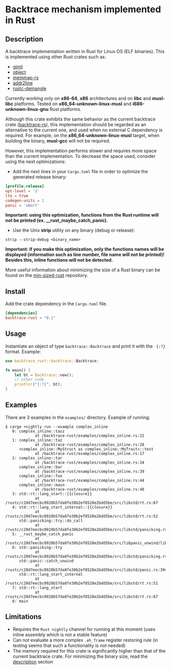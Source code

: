 # Backtrace mechanism implemented in Rust

## Description
<a name="description"></a> A backtrace implementation written in Rust for Linux OS (ELF binaries). This is implemented using other Rust crates such as:
- [gimli](https://github.com/gimli-rs/gimli)
- [object](https://github.com/gimli-rs/object)
- [memmap-rs](https://github.com/danburkert/memmap-rs)
- [addr2line](https://github.com/gimli-rs/addr2line)
- [rustc-demangle](https://github.com/alexcrichton/rustc-demangle)

Currently working only on **x86-64**, **x86** architectures and on **libc** and **musl-libc** platforms. Tested on **x86_64-unknown-linux-musl** and **i686-unknown-linux-gnu** Rust platforms.

Although this crate exhibits the same behavior as the current backtrace crate ([backtrace-rs](https://github.com/rust-lang/backtrace-rs)),
this implementation should be regarded as an alternative to the current one, and used when no external C dependency is required.
For example, on the **x86_64-unknown-linux-musl** target, when building the binary, **musl-gcc** will not be required.

However, this implementation performs slower and requires more space than the current implementation. To decrease the space used, consider using the next
optimizations:

* Add the next lines in your <code>Cargo.toml</code> file in order to optimize the generated release binary:

```toml
[profile.release]
opt-level = 'z'
lto = true
codegen-units = 1
panic = 'abort'
```
**Important: using this optimization, functions from the Rust runtime will not be printed (ex. __rust_maybe_catch_panic).**  

* Use the Unix **strip** utility on any binary (debug or release):

```
strip --strip-debug <binary_name>
```

**Important: if you make this optimization, only the functions names will be displayed (information such as line number, file name will not be printed)!
Besides this, inline functions will not be detected.**

More useful information about minimizing the size of a Rust binary can be found on the [min-sized-rust](https://github.com/johnthagen/min-sized-rust) repository.

## Install
Add the crate dependency in the <code>Cargo.toml</code> file.
```toml
[dependencies]
backtrace-rust = "0.1"
```

## Usage
Instantiate an object of type <code>backtrace::Backtrace</code> and print it with the <code> {:?}</code> format. Example:

```rust
use backtrace_rust::backtrace::Backtrace;

fn main() {
	let bt = Backtrace::new();
	// other code
	println!("{:?}", bt);
}
```

## Examples
There are 3 examples in the <code>examples/</code> directory. Example of running:
```
$ cargo +nightly run --example complex_inline
   0: complex_inline::tazz
             at /backtrace-rust/examples/complex_inline.rs:22
   1: complex_inline::taz
             at /backtrace-rust/examples/complex_inline.rs:28
      <complex_inline::MyStruct as complex_inline::MyTrait>::test
             at /backtrace-rust/examples/complex_inline.rs:17
   2: complex_inline::tar
             at /backtrace-rust/examples/complex_inline.rs:34
      complex_inline::bar
             at /backtrace-rust/examples/complex_inline.rs:39
      complex_inline::foo
             at /backtrace-rust/examples/complex_inline.rs:44
      complex_inline::main
             at /backtrace-rust/examples/complex_inline.rs:48
   3: std::rt::lang_start::{{closure}}
             at /rustc/c20d7eecbc0928b57da8fe30b2ef8528e2bdd5be/src/libstd/rt.rs:67
   4: std::rt::lang_start_internal::{{closure}}
             at /rustc/c20d7eecbc0928b57da8fe30b2ef8528e2bdd5be/src/libstd/rt.rs:52
      std::panicking::try::do_call
             at /rustc/c20d7eecbc0928b57da8fe30b2ef8528e2bdd5be/src/libstd/panicking.rs:303
   5: __rust_maybe_catch_panic
             at /rustc/c20d7eecbc0928b57da8fe30b2ef8528e2bdd5be/src/libpanic_unwind/lib.rs:86
   6: std::panicking::try
             at /rustc/c20d7eecbc0928b57da8fe30b2ef8528e2bdd5be/src/libstd/panicking.rs:281
      std::panic::catch_unwind
             at /rustc/c20d7eecbc0928b57da8fe30b2ef8528e2bdd5be/src/libstd/panic.rs:394
      std::rt::lang_start_internal
             at /rustc/c20d7eecbc0928b57da8fe30b2ef8528e2bdd5be/src/libstd/rt.rs:51
   7: std::rt::lang_start
             at /rustc/c20d7eecbc0928b57da8fe30b2ef8528e2bdd5be/src/libstd/rt.rs:67
   8: main
```

## Limitations
* Requires the `Rust nightly` channel for running at this moment (uses inline assembly which is not a stable feature)
* Can not evaluate a more complex `.eh_frame` register restoring rule (in testing seems that such a functionality is not needed)
* The memory required for this crate is significantly higher than that of the current backtrace crate. For minimizing the binary size,
read the [description](#description) section
